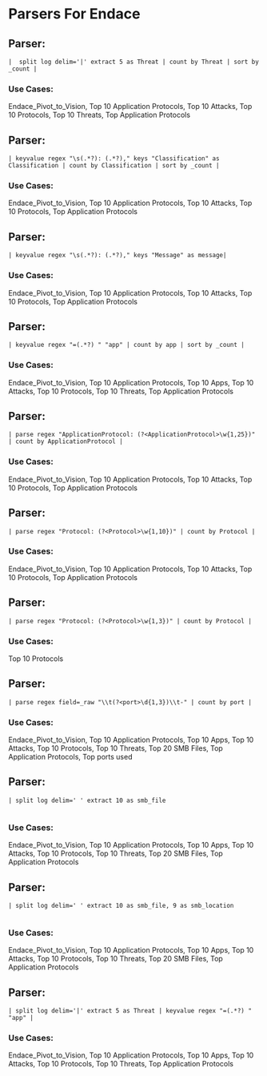 # Parsers For Endace

## Parser:
```
|  split log delim='|' extract 5 as Threat | count by Threat | sort by _count | 
```
### Use Cases:
Endace_Pivot_to_Vision, Top 10 Application Protocols, Top 10 Attacks, Top 10 Protocols, Top 10 Threats, Top Application Protocols



## Parser:
```
| keyvalue regex "\s(.*?): (.*?)," keys "Classification" as Classification | count by Classification | sort by _count | 
```
### Use Cases:
Endace_Pivot_to_Vision, Top 10 Application Protocols, Top 10 Attacks, Top 10 Protocols, Top Application Protocols



## Parser:
```
| keyvalue regex "\s(.*?): (.*?)," keys "Message" as message| 
```
### Use Cases:
Endace_Pivot_to_Vision, Top 10 Application Protocols, Top 10 Attacks, Top 10 Protocols, Top Application Protocols



## Parser:
```
| keyvalue regex "=(.*?) " "app" | count by app | sort by _count | 
```
### Use Cases:
Endace_Pivot_to_Vision, Top 10 Application Protocols, Top 10 Apps, Top 10 Attacks, Top 10 Protocols, Top 10 Threats, Top Application Protocols



## Parser:
```
| parse regex "ApplicationProtocol: (?<ApplicationProtocol>\w{1,25})" | count by ApplicationProtocol | 
```
### Use Cases:
Endace_Pivot_to_Vision, Top 10 Application Protocols, Top 10 Attacks, Top 10 Protocols, Top Application Protocols



## Parser:
```
| parse regex "Protocol: (?<Protocol>\w{1,10})" | count by Protocol | 
```
### Use Cases:
Endace_Pivot_to_Vision, Top 10 Application Protocols, Top 10 Attacks, Top 10 Protocols, Top Application Protocols



## Parser:
```
| parse regex "Protocol: (?<Protocol>\w{1,3})" | count by Protocol | 
```
### Use Cases:
Top 10 Protocols



## Parser:
```
| parse regex field=_raw "\\t(?<port>\d{1,3})\\t-" | count by port | 
```
### Use Cases:
Endace_Pivot_to_Vision, Top 10 Application Protocols, Top 10 Apps, Top 10 Attacks, Top 10 Protocols, Top 10 Threats, Top 20 SMB Files, Top Application Protocols, Top ports used



## Parser:
```
| split log delim='	' extract 10 as smb_file
 
```
### Use Cases:
Endace_Pivot_to_Vision, Top 10 Application Protocols, Top 10 Apps, Top 10 Attacks, Top 10 Protocols, Top 10 Threats, Top 20 SMB Files, Top Application Protocols



## Parser:
```
| split log delim='	' extract 10 as smb_file, 9 as smb_location
 
```
### Use Cases:
Endace_Pivot_to_Vision, Top 10 Application Protocols, Top 10 Apps, Top 10 Attacks, Top 10 Protocols, Top 10 Threats, Top 20 SMB Files, Top Application Protocols



## Parser:
```
| split log delim='|' extract 5 as Threat | keyvalue regex "=(.*?) " "app" | 
```
### Use Cases:
Endace_Pivot_to_Vision, Top 10 Application Protocols, Top 10 Apps, Top 10 Attacks, Top 10 Protocols, Top 10 Threats, Top Application Protocols



